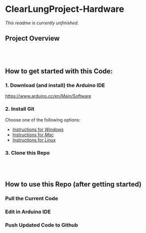# ClearLungProject-Hardware
*This readme is currently unfinished.*
<br>
## Project Overview

<br><br>
## How to get started with this Code:
### 1. Download (and install) the Arduino IDE
https://www.arduino.cc/en/Main/Software
### 2. Install Git
Choose one of the following options:
- [Instructions for *Windows*](https://gist.github.com/derhuerst/1b15ff4652a867391f03#file-linux-md)
- [Instructions for *Mac*](https://gist.github.com/derhuerst/1b15ff4652a867391f03#file-mac-md)
- [Instructions for *Linux*](https://gist.github.com/derhuerst/1b15ff4652a867391f03#file-linux-md)
### 3. Clone this Repo


<br><br>
## How to use this Repo (after getting started)
### Pull the Current Code

### Edit in Arduino IDE

### Push Updated Code to Github


